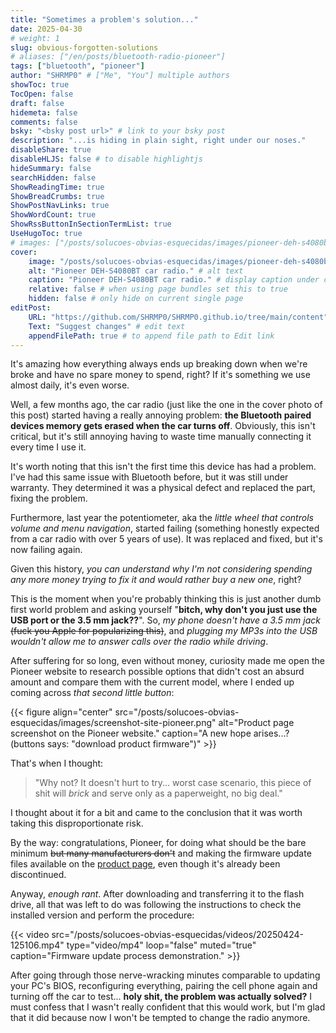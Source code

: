 ```yaml
---
title: "Sometimes a problem's solution..."
date: 2025-04-30
# weight: 1
slug: obvious-forgotten-solutions
# aliases: ["/en/posts/bluetooth-radio-pioneer"]
tags: ["bluetooth", "pioneer"]
author: "SHRMP0" # ["Me", "You"] multiple authors
showToc: true
TocOpen: false
draft: false
hidemeta: false
comments: false
bsky: "<bsky post url>" # link to your bsky post
description: "...is hiding in plain sight, right under our noses."
disableShare: true
disableHLJS: false # to disable highlightjs
hideSummary: false
searchHidden: false
ShowReadingTime: true
ShowBreadCrumbs: true
ShowPostNavLinks: true
ShowWordCount: true
ShowRssButtonInSectionTermList: true
UseHugoToc: true
# images: ["/posts/solucoes-obvias-esquecidas/images/pioneer-deh-s4080bt.png"] # link or path of image for opengraph, twitter-cards
cover:
    image: "/posts/solucoes-obvias-esquecidas/images/pioneer-deh-s4080bt.png" # image path/url
    alt: "Pioneer DEH-S4080BT car radio." # alt text
    caption: "Pioneer DEH-S4080BT car radio." # display caption under cover
    relative: false # when using page bundles set this to true
    hidden: false # only hide on current single page
editPost:
    URL: "https://github.com/SHRMP0/SHRMP0.github.io/tree/main/content"
    Text: "Suggest changes" # edit text
    appendFilePath: true # to append file path to Edit link
---
```


It's amazing how everything always ends up breaking down when we're broke and have no spare money to spend, right? If it's something we use almost daily, it's even worse.

Well, a few months ago, the car radio (just like the one in the cover photo of this post) started having a really annoying problem: **the Bluetooth paired devices memory gets erased when the car turns off**. Obviously, this isn't critical, but it's still annoying having to waste time manually connecting it every time I use it.

It's worth noting that this isn't the first time this device has had a problem. I've had this same issue with Bluetooth before, but it was still under warranty. They determined it was a physical defect and replaced the part, fixing the problem.

Furthermore, last year the potentiometer, aka the *little wheel that controls volume and menu navigation*, started failing (something honestly expected from a car radio with over 5 years of use). It was replaced and fixed, but it's now failing again.

Given this history, *you can understand why I'm not considering spending any more money trying to fix it and would rather buy a new one*, right?

This is the moment when you're probably thinking this is just another dumb first world problem and asking yourself "**bitch, why don't you just use the USB port or the 3.5 mm jack??**". So, *my phone doesn't have a 3.5 mm jack* ~~(fuck you Apple for popularizing this)~~, and *plugging my MP3s into the USB wouldn't allow me to answer calls over the radio while driving*.

After suffering for so long, even without money, curiosity made me open the Pioneer website to research possible options that didn't cost an absurd amount and compare them with the current model, where I ended up coming across *that second little button*:

{{< figure align="center" src="/posts/solucoes-obvias-esquecidas/images/screenshot-site-pioneer.png" alt="Product page screenshot on the Pioneer website." caption="A new hope arises...? (buttons says: \"download product firmware\")" >}}

That's when I thought:

> "Why not? It doesn't hurt to try... worst case scenario, this piece of shit will *brick* and serve only as a paperweight, no big deal."

I thought about it for a bit and came to the conclusion that it was worth taking this disproportionate risk.

By the way: congratulations, Pioneer, for doing what should be the bare minimum ~~but many manufacturers don't~~ and making the firmware update files available on the [product page](https://pioneer.com.br/produto/deh-s4080bt/), even though it's already been discontinued.

Anyway, *enough rant*. After downloading and transferring it to the flash drive, all that was left to do was following the instructions to check the installed version and perform the procedure:

{{< video src="/posts/solucoes-obvias-esquecidas/videos/20250424-125106.mp4" type="video/mp4" loop="false" muted="true" caption="Firmware update process demonstration." >}}

After going through those nerve-wracking minutes comparable to updating your PC's BIOS, reconfiguring everything, pairing the cell phone again and turning off the car to test... **holy shit, the problem was actually solved?** I must confess that I wasn't really confident that this would work, but I'm glad that it did because now I won't be tempted to change the radio anymore.
